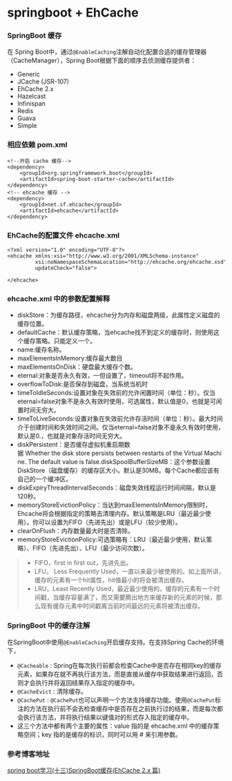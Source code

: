 # springboot + EhCache

### SpringBoot 缓存
在 Spring Boot中，通过`@EnableCaching`注解自动化配置合适的缓存管理器（CacheManager），Spring Boot根据下面的顺序去侦测缓存提供者：
*   Generic
*   JCache (JSR-107)
*   EhCache 2.x
*   Hazelcast
*   Infinispan
*   Redis
*   Guava
*   Simple


### 相应依赖 pom.xml
``` 注释
<!--开启 cache 缓存-->
<dependency>
    <groupId>org.springframework.boot</groupId>
    <artifactId>spring-boot-starter-cache</artifactId>
</dependency>
<!-- ehcache 缓存 -->
<dependency>
    <groupId>net.sf.ehcache</groupId>
    <artifactId>ehcache</artifactId>
</dependency>
```

### EhCache的配置文件 ehcache.xml
``` 注释
<?xml version="1.0" encoding="UTF-8"?>
<ehcache xmlns:xsi="http://www.w3.org/2001/XMLSchema-instance"
         xsi:noNamespaceSchemaLocation="http://ehcache.org/ehcache.xsd"
         updateCheck="false">

</ehcache>
```

### ehcache.xml 中的参数配置解释

*   diskStore：为缓存路径，ehcache分为内存和磁盘两级，此属性定义磁盘的缓存位置。
*   defaultCache：默认缓存策略，当ehcache找不到定义的缓存时，则使用这个缓存策略。只能定义一个。
*   name:缓存名称。
*   maxElementsInMemory:缓存最大数目
*   maxElementsOnDisk：硬盘最大缓存个数。
*   eternal:对象是否永久有效，一但设置了，timeout将不起作用。
*   overflowToDisk:是否保存到磁盘，当系统当机时
*   timeToIdleSeconds:设置对象在失效前的允许闲置时间（单位：秒）。仅当eternal=false对象不是永久有效时使用，可选属性，默认值是0，也就是可闲置时间无穷大。
*   timeToLiveSeconds:设置对象在失效前允许存活时间（单位：秒）。最大时间介于创建时间和失效时间之间。仅当eternal=false对象不是永久有效时使用，默认是0.，也就是对象存活时间无穷大。
*   diskPersistent：是否缓存虚拟机重启期数据 Whether the disk store persists between restarts of the Virtual Machine. The default value is false.diskSpoolBufferSizeMB：这个参数设置DiskStore（磁盘缓存）的缓存区大小。默认是30MB。每个Cache都应该有自己的一个缓冲区。
*   diskExpiryThreadIntervalSeconds：磁盘失效线程运行时间间隔，默认是120秒。
*   memoryStoreEvictionPolicy：当达到maxElementsInMemory限制时，Ehcache将会根据指定的策略去清理内存。默认策略是LRU（最近最少使用）。你可以设置为FIFO（先进先出）或是LFU（较少使用）。
*   clearOnFlush：内存数量最大时是否清除。
*   memoryStoreEvictionPolicy:可选策略有：LRU（最近最少使用，默认策略）、FIFO（先进先出）、LFU（最少访问次数）。

> * FIFO，first in first out，先进先出。
> * LFU， Less Frequently Used，一直以来最少被使用的。如上面所讲，缓存的元素有一个hit属性，hit值最小的将会被清出缓存。
> * LRU，Least Recently Used，最近最少使用的，缓存的元素有一个时间戳，当缓存容量满了，而又需要腾出地方来缓存新的元素的时候，那么现有缓存元素中时间戳离当前时间最远的元素将被清出缓存。


### SpringBoot 中的缓存注解
在SpringBoot中使用`@EnableCaching`开启缓存支持。在支持Spring Cache的环境下，
*  `@Cacheable` : Spring在每次执行前都会检查Cache中是否存在相同key的缓存元素，如果存在就不再执行该方法，而是直接从缓存中获取结果进行返回，否则才会执行并将返回结果存入指定的缓存中。
*  `@CacheEvict` : 清除缓存。
*  `@CachePut` : `@CachePut`也可以声明一个方法支持缓存功能。使用`@CachePut`标注的方法在执行前不会去检查缓存中是否存在之前执行过的结果，而是每次都会执行该方法，并将执行结果以键值对的形式存入指定的缓存中。
*  这三个方法中都有两个主要的属性：value 指的是 ehcache.xml 中的缓存策略空间；key 指的是缓存的标识，同时可以用 # 来引用参数。


### 参考博客地址
[spring boot学习(十三)SpringBoot缓存(EhCache 2.x 篇)](http://blog.csdn.net/u011244202/article/details/55667868)
